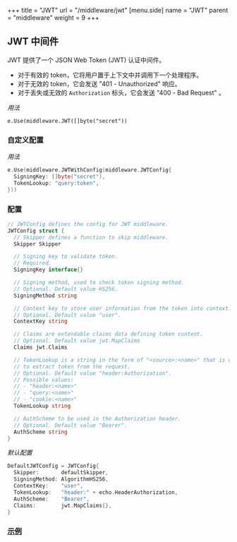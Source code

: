 +++
title = "JWT"
url = "/middleware/jwt"
[menu.side]
  name = "JWT"
  parent = "middleware"
  weight = 9
+++

## JWT 中间件

JWT 提供了一个 JSON Web Token (JWT) 认证中间件。

- 对于有效的 token，它将用户置于上下文中并调用下一个处理程序。
- 对于无效的 token，它会发送 "401 - Unauthorized" 响应。
- 对于丢失或无效的 `Authorization` 标头，它会发送 "400 - Bad Request" 。

*用法*

`e.Use(middleware.JWT([]byte("secret"))`

### 自定义配置

*用法*

```go
e.Use(middleware.JWTWithConfig(middleware.JWTConfig{
  SigningKey: []byte("secret"),
  TokenLookup: "query:token",
}))
```

### 配置

```go
// JWTConfig defines the config for JWT middleware.
JWTConfig struct {
  // Skipper defines a function to skip middleware.
  Skipper Skipper

  // Signing key to validate token.
  // Required.
  SigningKey interface{}

  // Signing method, used to check token signing method.
  // Optional. Default value HS256.
  SigningMethod string

  // Context key to store user information from the token into context.
  // Optional. Default value "user".
  ContextKey string

  // Claims are extendable claims data defining token content.
  // Optional. Default value jwt.MapClaims
  Claims jwt.Claims

  // TokenLookup is a string in the form of "<source>:<name>" that is used
  // to extract token from the request.
  // Optional. Default value "header:Authorization".
  // Possible values:
  // - "header:<name>"
  // - "query:<name>"
  // - "cookie:<name>"
  TokenLookup string

  // AuthScheme to be used in the Authorization header.
  // Optional. Default value "Bearer".
  AuthScheme string
}
```

*默认配置*

```go
DefaultJWTConfig = JWTConfig{
  Skipper:       defaultSkipper,
  SigningMethod: AlgorithmHS256,
  ContextKey:    "user",
  TokenLookup:   "header:" + echo.HeaderAuthorization,
  AuthScheme:    "Bearer",
  Claims:        jwt.MapClaims{},
}
```

### [示例](https://echo.labstack.com/cookbook/jwt)